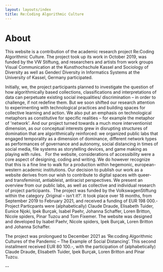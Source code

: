 ```yaml
---
layout: layouts/index
title: Re:Coding Algorithmic Culture
---
```

# About

This website is a contribution of the academic research project Re:Coding Algorithmic Culture. The project took up its work in October 2019, was funded by the VW Stiftung, and researchers and artists from work groups Visual Communication at the Kunsthochschule Kassel and Sociology of Diversity as well as Gender/ Diversity in Informatics Systems at the University of Kassel, Germany participated.

Initially, we, the project participants planned to investigate the question of how algorithmically based collections, classifications and interpretations of data can perpetuate existing social inequalities/ discrimination – in order to challenge, if not redefine them. But we soon shifted our research attention to experimenting with technological practices and building spaces for collective learning and action. We also put an emphasis on technological metaphors as constitutive for specific realities – for example the metaphor of 'network'. And our project turned towards a much more interventionist dimension, as our conceptual interests grew in disrupting structures of domination that are algorithmically reinforced: we organized public labs that engaged temporality as a dimension of dominance, different network types as performances of governance and autonomy, social distancing in times of social media, file systems as storytelling devices, and game making as playing with rules.
 
For the website, considerations of accessibility were a core aspect of designing, coding and writing. We do however recognize that this is a fine line to walk for a production within hegemonic, european-western academic institutions. Our decision to publish our work as a website derives from our wish to contribute to digital spaces with queer- and transfeminist, antiableist, antiracist perspectives. We present an overview from our public labs, as well as collective and individual research of project participants. 
 The project was funded by the VolkswagenStiftung within the category ‚Original – isn’t it?’. It took place over 18 months, from September 2019 to February 2021, and received a funding of EUR 198 000.- Project Particpants were (alphabetically) Claude Draude, Elisabeth Tuider, Eunice Njoki, Ipek Burçak, Isabel Paehr, Johanna Schaffer, Loren Britton, Nicole spiders, Pinar Tuzcu and Tom Fixemer. The website was designed and developed by Isabel Paehr, Nicole spiders, Ipek Burçak, Loren Britton and Johanna Schaffer.  

The project was prolongued to December 2021 as ‘Re:coding Algorithmic Cultures of the Pandemic – The Example of Social Distancing’. This second installment received EUR 80 100.-, with the participation of (alphabetically) Claude Draude, Elisabeth Tuider, Ipek Burçak, Loren Britton and Pinar Tuzcu. 

  
--  
  
    
  